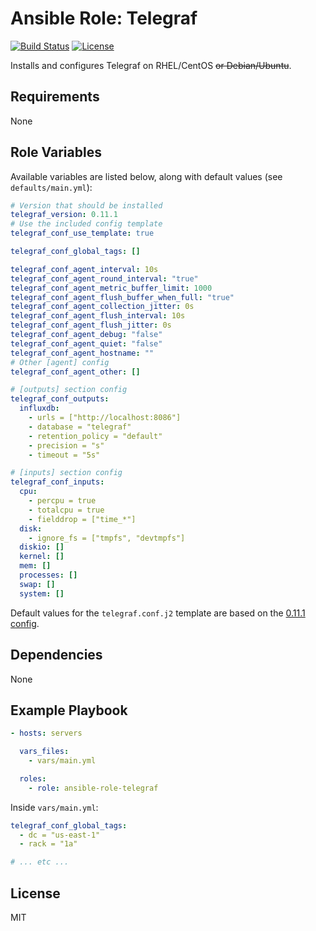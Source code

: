 # Ansible Role: Telegraf

[![Build Status](https://img.shields.io/travis/rwanyoike/ansible-role-telegraf.svg)](https://travis-ci.org/rwanyoike/ansible-role-telegraf) [![License](https://img.shields.io/badge/license-MIT-blue.svg)](https://raw.githubusercontent.com/rwanyoike/ansible-role-telegraf/master/LICENSE)

Installs and configures Telegraf on RHEL/CentOS ~~or Debian/Ubuntu~~.

## Requirements

None

## Role Variables

Available variables are listed below, along with default values (see `defaults/main.yml`):

```yaml
# Version that should be installed
telegraf_version: 0.11.1
# Use the included config template
telegraf_conf_use_template: true

telegraf_conf_global_tags: []

telegraf_conf_agent_interval: 10s
telegraf_conf_agent_round_interval: "true"
telegraf_conf_agent_metric_buffer_limit: 1000
telegraf_conf_agent_flush_buffer_when_full: "true"
telegraf_conf_agent_collection_jitter: 0s
telegraf_conf_agent_flush_interval: 10s
telegraf_conf_agent_flush_jitter: 0s
telegraf_conf_agent_debug: "false"
telegraf_conf_agent_quiet: "false"
telegraf_conf_agent_hostname: ""
# Other [agent] config
telegraf_conf_agent_other: []

# [outputs] section config
telegraf_conf_outputs:
  influxdb:
    - urls = ["http://localhost:8086"]
    - database = "telegraf"
    - retention_policy = "default"
    - precision = "s"
    - timeout = "5s"

# [inputs] section config
telegraf_conf_inputs:
  cpu:
    - percpu = true
    - totalcpu = true
    - fielddrop = ["time_*"]
  disk:
    - ignore_fs = ["tmpfs", "devtmpfs"]
  diskio: []
  kernel: []
  mem: []
  processes: []
  swap: []
  system: []
```

Default values for the `telegraf.conf.j2` template are based on the [0.11.1 config](https://github.com/influxdata/telegraf/blob/0.11.1/etc/telegraf.conf).

## Dependencies

None

## Example Playbook

```yaml
- hosts: servers

  vars_files:
    - vars/main.yml

  roles:
    - role: ansible-role-telegraf
```

Inside `vars/main.yml`:

```yaml
telegraf_conf_global_tags:
  - dc = "us-east-1"
  - rack = "1a"

# ... etc ...
```

## License

MIT
